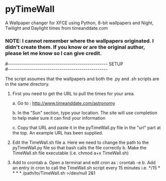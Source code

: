 # pyTimeWall
A Wallpaper changer for XFCE using Python, 8-bit wallpapers and Night, Twilight and Daylight times from timeanddate.com
### NOTE:  I cannot remember where the wallpapers originated.  I didn't create them. If you know or are the original author, please let me know so I can give credit.

#--------------------------------------------------
		        SETUP	
#--------------------------------------------------

The script assumes that the wallpapers and both the .py and .sh
scripts are in the same directory.

1. First you need to get the URL to pull the times for your area.

	a. Go to : http://www.timeanddate.com/astronomy

	b. In the "Sun" section, type your location.  The site will use
	   completion to help make sure it can find your information
	
	c. Copy that URL and paste it in the pyTimeWall.py file in the "url" part at the top.  An
	   example URL has been supplied.

2. Edit the TimeWall.sh file
	a.  Here we need to change the path to the pyTimeWall.py file so that bash calls the file correctly
	b.  Make the TimeWall.sh file executable (i.e. chmod a+x TimeWall.sh)

3. Add to crontab
	a.  Open a terminal and edit cron as : crontab -e
	b.  Add an entry in cron to call the TimeWall.sh script every 15 minutes 
		i.e. */15 * * * * /path/to/TimeWall.sh >/dev/null 2&1
